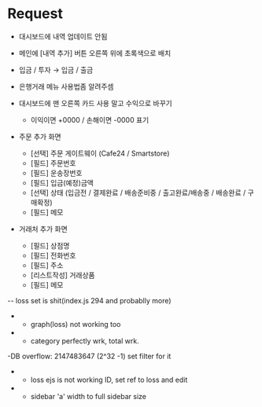 # Request

- 대시보드에 내역 업데이트 안됨

- 메인에 [내역 추가] 버튼 오른쪽 위에 초록색으로 배치

- 입금 / 투자 → 입금 / 출금

- 은행거래 메뉴 사용법좀 알려주셈

- 대시보드에 맨 오른쪽 카드 사용 말고 수익으로 바꾸기

    - 이익이면 +0000 / 손해이면 -0000 표기

- 주문 추가 화면
    - [선택] 주문 게이트웨이 (Cafe24 / Smartstore)
    - [필드] 주문번호
    - [필드] 운송장번호
    - [필드] 입금(예정)금액
    - [선택] 상태 (입금전 / 결제완료 / 배송준비중 / 출고완료/배송중 / 배송완료 / 구매확정)
    - [필드] 메모

- 거래처 추가 화면
    - [필드] 상점명
    - [필드] 전화번호
    - [필드] 주소
    - [리스트작성] 거래상품
    - [필드] 메모



-- loss set is shit(index.js 294 and probablly more)
- - graph(loss) not working too

- - category perfectly wrk, total wrk. 

-DB overflow: 2147483647 (2^32 -1) set filter for it
- - loss ejs is not working ID, set ref to loss and edit

- - sidebar 'a' width to full sidebar size 
